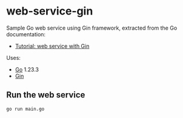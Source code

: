 # web-service-gin

Sample Go web service using Gin framework, extracted from the Go documentation:
- [Tutorial: web service with Gin](https://go.dev/doc/tutorial/web-service-gin)

Uses:
- [Go](https://golang.org/) 1.23.3
- [Gin](https://gin-gonic.com/docs/)


## Run the web service

```bash
go run main.go
```
